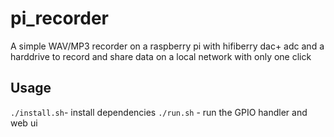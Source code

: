 # pi_recorder

A simple WAV/MP3 recorder on a raspberry pi with hifiberry dac+ adc and a harddrive to record and share data on a local network with only one click

## Usage

`./install.sh`- install dependencies
`./run.sh` - run the GPIO handler and web ui

